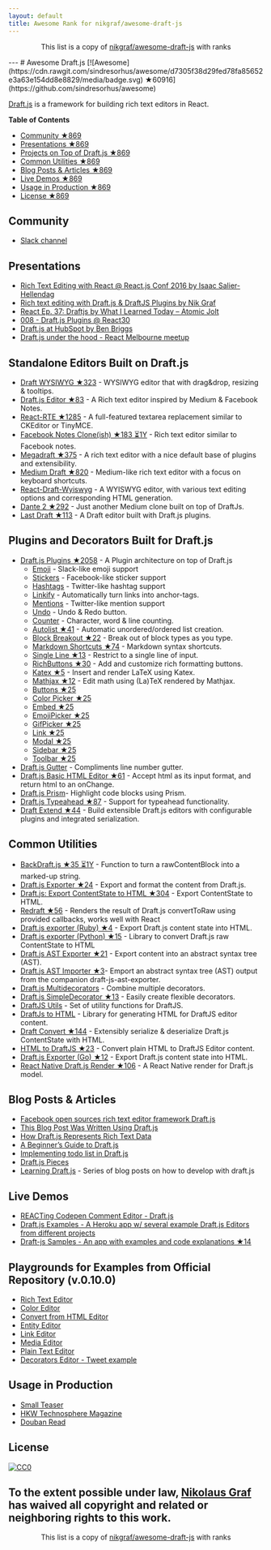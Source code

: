 ```yaml
---
layout: default
title: Awesome Rank for nikgraf/awesome-draft-js
---
```


<p align="center">
	This list is a copy of <a href="https://github.com/nikgraf/awesome-draft-js">nikgraf/awesome-draft-js</a> with ranks
</p>
---
# Awesome Draft.js [![Awesome](https://cdn.rawgit.com/sindresorhus/awesome/d7305f38d29fed78fa85652e3a63e154dd8e8829/media/badge.svg) ★60916](https://github.com/sindresorhus/awesome)

[Draft.js](https://facebook.github.io/draft-js/) is a framework for building rich text editors in React.

**Table of Contents**

- [Community ★869](https://github.com/nikgraf/awesome-draft-js#community)
- [Presentations ★869](https://github.com/nikgraf/awesome-draft-js#presentations)
- [Projects on Top of Draft.js ★869](https://github.com/nikgraf/awesome-draft-js#standalone-editors-built-on-draftjs)
- [Common Utilities ★869](https://github.com/nikgraf/awesome-draft-js#common-utilities)
- [Blog Posts & Articles ★869](https://github.com/nikgraf/awesome-draft-js#blog-posts--articles)
- [Live Demos ★869](https://github.com/nikgraf/awesome-draft-js#live-demos)
- [Usage in Production ★869](https://github.com/nikgraf/awesome-draft-js#usage-in-production)
- [License ★869](https://github.com/nikgraf/awesome-draft-js#license)

## Community

* [Slack channel](https://draftjs.herokuapp.com/)

## Presentations
* [Rich Text Editing with React @ React.js Conf 2016 by Isaac Salier-Hellendag ](https://www.youtube.com/watch?v=feUYwoLhE_4)
* [Rich text editing with Draft.js & DraftJS Plugins by Nik Graf](https://www.youtube.com/watch?v=gxNuHZXZMgs)
* [React Ep. 37: Draftjs by What I Learned Today – Atomic Jolt](https://www.youtube.com/watch?v=0k9suXgCtTA)
* [008 - Draft.js Plugins @ React30](https://www.youtube.com/watch?v=w-PqnpMizcQ)
* [Draft.js at HubSpot by Ben Briggs](http://product.hubspot.com/blog/tech-talk-at-night-react-meetup)
* [Draft.js under the hood - React Melbourne meetup](https://www.youtube.com/watch?feature=player_embedded&v=vOZAO3jFSHI)

## Standalone Editors Built on Draft.js

* [Draft WYSIWYG ★323](https://github.com/bkniffler/draft-wysiwyg) - WYSIWYG editor that with drag&drop, resizing & tooltips.
* [Draft.js Editor ★83](https://github.com/AlastairTaft/draft-js-editor) - A Rich text editor inspired by Medium & Facebook Notes.
* [React-RTE ★1285](https://github.com/sstur/react-rte) - A full-featured textarea replacement similar to CKEditor or TinyMCE.
* [Facebook Notes Clone(ish) ★183 ⏳1Y](https://github.com/andrewcoelho/react-text-editor) - Rich text editor similar to Facebook notes.
* [Megadraft ★375](https://github.com/globocom/megadraft) - A rich text editor with a nice default base of plugins and extensibility.
* [Medium Draft ★820](https://github.com/brijeshb42/medium-draft) - Medium-like rich text editor with a focus on keyboard shortcuts.
* [React-Draft-Wyiswyg](https://github.com/jpuri/react-draft-wysiwyg.git) - A WYISWYG editor, with various text editing options and corresponding HTML generation.
* [Dante 2 ★292](https://github.com/michelson/dante2) - Just another Medium clone built on top of DraftJs.
* [Last Draft ★113](https://github.com/vacenz/last-draft) - A Draft editor built with Draft.js plugins.

## Plugins and Decorators Built for Draft.js

* [Draft.js Plugins ★2058](https://github.com/draft-js-plugins/draft-js-plugins) - A Plugin architecture on top of Draft.js
  - [Emoji](https://www.draft-js-plugins.com/plugin/emoji) - Slack-like emoji support
  - [Stickers](https://www.draft-js-plugins.com/plugin/sticker) - Facebook-like sticker support
  - [Hashtags](https://www.draft-js-plugins.com/plugin/hashtag) - Twitter-like hashtag support
  - [Linkify](https://www.draft-js-plugins.com/plugin/linkify) - Automatically turn links into anchor-tags.
  - [Mentions](https://www.draft-js-plugins.com/plugin/mention) - Twitter-like mention support
  - [Undo](https://www.draft-js-plugins.com/plugin/undo) - Undo & Redo button.
  - [Counter](https://www.draft-js-plugins.com/plugin/counter) - Character, word & line counting.
  - [Autolist ★41](https://github.com/icelab/draft-js-autolist-plugin) - Automatic unordered/ordered list creation.
  - [Block Breakout ★22](https://github.com/icelab/draft-js-block-breakout-plugin) - Break out of block types as you type.
  - [Markdown Shortcuts ★74](https://github.com/ngs/draft-js-markdown-shortcuts-plugin) - Markdown syntax shortcuts.
  - [Single Line ★13](https://github.com/icelab/draft-js-single-line-plugin) - Restrict to a single line of input.
  - [RichButtons ★30](https://github.com/jasonphillips/draft-js-richbuttons-plugin) - Add and customize rich formatting buttons.
  - [Katex ★5](https://github.com/letranloc/draft-js-katex-plugin) - Insert and render LaTeX using Katex.
  - [Mathjax ★12](https://github.com/efloti/draft-js-mathjax-plugin) - Edit math using (La)TeX rendered by Mathjax.
  - [Buttons ★25](https://github.com/vacenz/last-draft-js-plugins)
  - [Color Picker ★25](https://github.com/vacenz/last-draft-js-plugins)
  - [Embed ★25](https://github.com/vacenz/last-draft-js-plugins)
  - [EmojiPicker ★25](https://github.com/vacenz/last-draft-js-plugins)
  - [GifPicker ★25](https://github.com/vacenz/last-draft-js-plugins)
  - [Link ★25](https://github.com/vacenz/last-draft-js-plugins)
  - [Modal ★25](https://github.com/vacenz/last-draft-js-plugins)
  - [Sidebar ★25](https://github.com/vacenz/last-draft-js-plugins)
  - [Toolbar ★25](https://github.com/vacenz/last-draft-js-plugins)
* [Draft.js Gutter](https://github.com/yepnamesjames/draft-js-gutter) - Compliments line number gutter.
* [Draft.js Basic HTML Editor ★61](https://github.com/dburrows/draft-js-basic-html-editor) - Accept html as its input format, and return html to an onChange.
* [Draft.js Prism](https://github.com/SamyPesse/draftjs-prism)- Highlight code blocks using Prism.
* [Draft.js Typeahead ★87](https://github.com/dooly-ai/draft-js-typeahead) - Support for typeahead functionality.
* [Draft Extend ★44](https://github.com/HubSpot/draft-extend) - Build extensible Draft.js editors with configurable plugins and integrated serialization.

## Common Utilities

* [BackDraft.js ★35 ⏳1Y](https://github.com/evanc/backdraft-js) - Function to turn a rawContentBlock into a marked-up string.
* [Draft.js Exporter ★24](https://github.com/rkpasia/draft-js-exporter) - Export and format the content from Draft.js.
* [Draft.js: Export ContentState to HTML ★304](https://github.com/sstur/draft-js-export-html) - Export ContentState to HTML.
* [Redraft ★56](https://github.com/lokiuz/redraft) - Renders the result of Draft.js convertToRaw using provided callbacks, works well with React
* [Draft.js exporter (Ruby) ★4](https://github.com/ignitionworks/draftjs_exporter) - Export Draft.js content state into HTML.
* [Draft.js exporter (Python) ★15](https://github.com/springload/draftjs_exporter) - Library to convert Draft.js raw ContentState to HTML
* [Draft.js AST Exporter ★21](https://github.com/icelab/draft-js-ast-exporter) - Export content into an abstract syntax tree (AST).
* [Draft.js AST Importer ★3](https://github.com/icelab/draft-js-ast-importer)- Emport an abstract syntax tree (AST) output from the companion draft-js-ast-exporter.
* [Draft.js Multidecorators](https://github.com/SamyPesse/draftjs-multidecorators) - Combine multiple decorators.
* [Draft.js SimpleDecorator ★13](https://github.com/Soreine/draft-js-simpledecorator) - Easily create flexible decorators.
* [DraftJS Utils](https://github.com/jpuri/draftjs-utils.git) - Set of utility functions for DraftJS.
* [DraftJs to HTML](https://github.com/jpuri/draftjs-to-html.git) - Library for generating HTML for DraftJS editor content.
* [Draft Convert ★144](https://github.com/HubSpot/draft-convert) - Extensibly serialize & deserialize Draft.js ContentState with HTML.
* [HTML to DraftJS ★23](https://github.com/jpuri/html-to-draftjs) - Convert plain HTML to DraftJS Editor content.
* [Draft.js Exporter (Go) ★12](https://github.com/ejilay/draftjs) - Export Draft.js content state into HTML.
* [React Native Draft.js Render ★106](https://github.com/globocom/react-native-draftjs-render) - A React Native render for Draft.js model.

## Blog Posts & Articles

* [Facebook open sources rich text editor framework Draft.js](https://code.facebook.com/posts/1684092755205505/facebook-open-sources-rich-text-editor-framework-draft-js/)
* [This Blog Post Was Written Using Draft.js](https://dev.to/ben/this-blog-post-was-written-using-draftjs)
* [How Draft.js Represents Rich Text Data](https://medium.com/@rajaraodv/how-draft-js-represents-rich-text-data-eeabb5f25cf2#.7gd8psdvi)
* [A Beginner’s Guide to Draft.js](https://medium.com/@adrianli/a-beginner-s-guide-to-draft-js-d1823f58d8cc#.uufeulpl5)
* [Implementing todo list in Draft.js](http://bitwiser.in/2016/08/31/implementing-todo-list-in-draft-js.html)
* [Draft.js Pieces](https://cannibalcoder.com/2016/12/02/draft-js-pieces/)
* [Learning Draft.js](https://reactrocket.com/series/learning-draft-js/) - Series of blog posts on how to develop with draft.js

## Live Demos

* [REACTing Codepen Comment Editor - Draft.js](http://codepen.io/rkpasia/full/jqbrpq)
* [Draft.js Examples - A Heroku app w/ several example Draft.js Editors from different projects](http://draftjs-examples.herokuapp.com/)
* [Draft-js Samples - An app with examples and code explanations ★14](https://github.com/Mair/react-meetup-draftjs)

## Playgrounds for Examples from Official Repository (v.0.10.0)
* [Rich Text Editor](http://codepen.io/Kiwka/pen/YNYvyG)
* [Color Editor](http://codepen.io/Kiwka/pen/oBpVve)
* [Convert from HTML Editor](http://codepen.io/Kiwka/pen/YNYgWa)
* [Entity Editor](http://codepen.io/Kiwka/pen/wgpOoZ)
* [Link Editor](http://codepen.io/Kiwka/pen/ZLvPeO)
* [Media Editor](http://codepen.io/Kiwka/pen/rjpRzj)
* [Plain Text Editor](http://codepen.io/Kiwka/pen/jyYJzb)
* [Decorators Editor - Tweet example](http://codepen.io/Kiwka/pen/KaZERV)

## Usage in Production
* [Small Teaser](https://www.smallteaser.com/articles/write)
* [HKW Technosphere Magazine](http://technosphere-magazine.hkw.de/)
* [Douban Read](https://read.douban.com/editor_ng)

## License

[![CC0](http://mirrors.creativecommons.org/presskit/buttons/88x31/svg/cc-zero.svg)](https://creativecommons.org/publicdomain/zero/1.0/)

To the extent possible under law, [Nikolaus Graf](https://github.com/nikgraf/) has waived all copyright and related or neighboring rights to this work.
---
<p align="center">
	This list is a copy of <a href="https://github.com/nikgraf/awesome-draft-js">nikgraf/awesome-draft-js</a> with ranks
</p>
